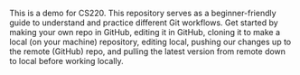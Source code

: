 This is a demo for CS220. 
This repository serves as a beginner-friendly guide to understand and practice different Git workflows. 
Get started by making your own repo in GitHub, editing it in GitHub, cloning it to make a local (on your machine) repository, editing local, pushing our changes up to the remote (GitHub) repo, and pulling the latest version from remote down to local before working locally.

